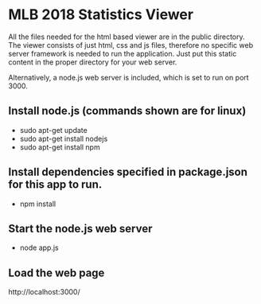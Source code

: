 # MLB 2018 Statistics Viewer
All the files needed for the html based viewer are in the public directory.
The viewer consists of just html, css and js files, therefore no specific
web server framework is needed to run the application. Just put this static
content in the proper directory for your web server.

Alternatively, a node.js web server is included, which is set to run on port 3000.

## Install node.js (commands shown are for linux)
* sudo apt-get update
* sudo apt-get install nodejs
* sudo apt-get install npm

## Install dependencies specified in package.json for this app to run.
* npm install

## Start the node.js web server
* node app.js

## Load the web page
http://localhost:3000/